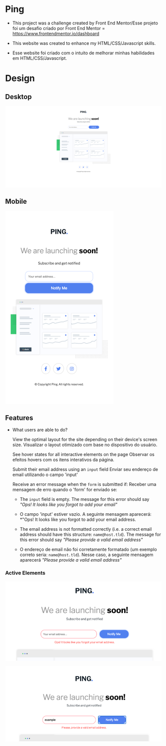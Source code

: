 # Ping


- This project was a challenge created by Front End Mentor/Esse projeto foi um desafio criado por Front End Mentor = https://www.frontendmentor.io/dashboard

- This website was created to enhance my HTML/CSS/Javascript skills.
- Esse website foi criado com o intuito de melhorar minhas habilidades em HTML/CSS/Javascript.

# Design
## Desktop
![](design/ping-desktop-design.png)
 
 
## Mobile
![](design/ping-mobile-design.png)

## Features

- What users are able to do?

 	View the optimal layout for the site depending on their device's screen size.
	Visualizar o layout otimizado com base no dispositivo do usuário.	

 	See hover states for all interactive elements on the page
	Observar os efeitos hovers com os itens interativos da página.
	
	Submit their email address using an `input` field
	Enviar seu endereço de email utilizando o campo 'input'

 	Receive an error message when the `form` is submitted if:
	Receber uma mensagem de erro quando o 'form' for enviado se:

	- The `input` field is empty. The message for this error should say *"Ops! It looks like you forgot to add your email"*
	- O campo 'input' estiver vazio. A seguinte mensagem aparecerá: *"Ops! It looks like you forgot to add your email address.

	- The email address is not formatted correctly (i.e. a correct email address should have this structure: `name@host.tld`). The message for this error should say *"Please provide a valid email address"*
	- O endereço de email não foi corretamente formatado (um exemplo correto seria: `name@host.tld`). Nesse caso, a seguinte mensagem aparecerá *"Please provide a valid email address"*

### Active Elements
![](design/ping-active-1.png)

![](design/ping-active-2.png)



